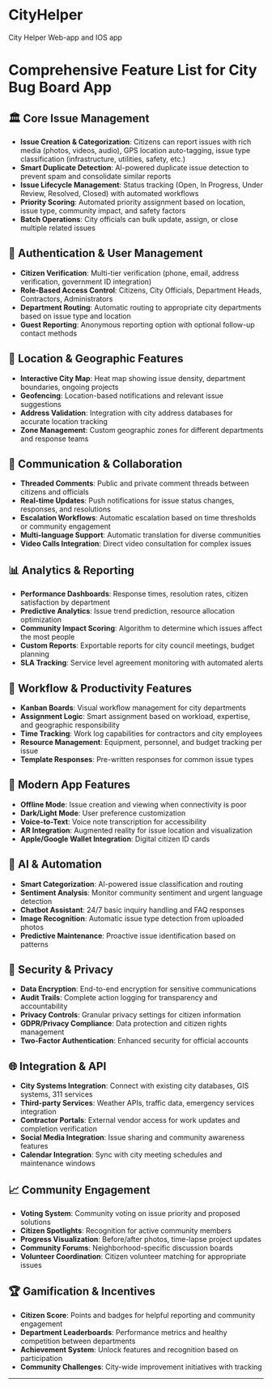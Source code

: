 # CityHelper
City Helper Web-app and IOS app
# Comprehensive Feature List for City Bug Board App

## 🏛️ **Core Issue Management**
- **Issue Creation & Categorization**: Citizens can report issues with rich media (photos, videos, audio), GPS location auto-tagging, issue type classification (infrastructure, utilities, safety, etc.)
- **Smart Duplicate Detection**: AI-powered duplicate issue detection to prevent spam and consolidate similar reports
- **Issue Lifecycle Management**: Status tracking (Open, In Progress, Under Review, Resolved, Closed) with automated workflows
- **Priority Scoring**: Automated priority assignment based on location, issue type, community impact, and safety factors
- **Batch Operations**: City officials can bulk update, assign, or close multiple related issues

## 👥 **Authentication & User Management**
- **Citizen Verification**: Multi-tier verification (phone, email, address verification, government ID integration)
- **Role-Based Access Control**: Citizens, City Officials, Department Heads, Contractors, Administrators
- **Department Routing**: Automatic routing to appropriate city departments based on issue type and location
- **Guest Reporting**: Anonymous reporting option with optional follow-up contact methods

## 📍 **Location & Geographic Features**
- **Interactive City Map**: Heat map showing issue density, department boundaries, ongoing projects
- **Geofencing**: Location-based notifications and relevant issue suggestions
- **Address Validation**: Integration with city address databases for accurate location tracking
- **Zone Management**: Custom geographic zones for different departments and response teams

## 💬 **Communication & Collaboration**
- **Threaded Comments**: Public and private comment threads between citizens and officials
- **Real-time Updates**: Push notifications for issue status changes, responses, and resolutions
- **Escalation Workflows**: Automatic escalation based on time thresholds or community engagement
- **Multi-language Support**: Automatic translation for diverse communities
- **Video Calls Integration**: Direct video consultation for complex issues

## 📊 **Analytics & Reporting**
- **Performance Dashboards**: Response times, resolution rates, citizen satisfaction by department
- **Predictive Analytics**: Issue trend prediction, resource allocation optimization
- **Community Impact Scoring**: Algorithm to determine which issues affect the most people
- **Custom Reports**: Exportable reports for city council meetings, budget planning
- **SLA Tracking**: Service level agreement monitoring with automated alerts

## 🔧 **Workflow & Productivity Features**
- **Kanban Boards**: Visual workflow management for city departments
- **Assignment Logic**: Smart assignment based on workload, expertise, and geographic responsibility
- **Time Tracking**: Work log capabilities for contractors and city employees
- **Resource Management**: Equipment, personnel, and budget tracking per issue
- **Template Responses**: Pre-written responses for common issue types

## 📱 **Modern App Features**
- **Offline Mode**: Issue creation and viewing when connectivity is poor
- **Dark/Light Mode**: User preference customization
- **Voice-to-Text**: Voice note transcription for accessibility
- **AR Integration**: Augmented reality for issue location and visualization
- **Apple/Google Wallet Integration**: Digital citizen ID cards

## 🤖 **AI & Automation**
- **Smart Categorization**: AI-powered issue classification and routing
- **Sentiment Analysis**: Monitor community sentiment and urgent language detection
- **Chatbot Assistant**: 24/7 basic inquiry handling and FAQ responses
- **Image Recognition**: Automatic issue type detection from uploaded photos
- **Predictive Maintenance**: Proactive issue identification based on patterns

## 🔐 **Security & Privacy**
- **Data Encryption**: End-to-end encryption for sensitive communications
- **Audit Trails**: Complete action logging for transparency and accountability
- **Privacy Controls**: Granular privacy settings for citizen information
- **GDPR/Privacy Compliance**: Data protection and citizen rights management
- **Two-Factor Authentication**: Enhanced security for official accounts

## 🌐 **Integration & API**
- **City Systems Integration**: Connect with existing city databases, GIS systems, 311 services
- **Third-party Services**: Weather APIs, traffic data, emergency services integration
- **Contractor Portals**: External vendor access for work updates and completion verification
- **Social Media Integration**: Issue sharing and community awareness features
- **Calendar Integration**: Sync with city meeting schedules and maintenance windows

## 📈 **Community Engagement**
- **Voting System**: Community voting on issue priority and proposed solutions
- **Citizen Spotlights**: Recognition for active community members
- **Progress Visualization**: Before/after photos, time-lapse project updates
- **Community Forums**: Neighborhood-specific discussion boards
- **Volunteer Coordination**: Citizen volunteer matching for appropriate issues

## 🏆 **Gamification & Incentives**
- **Citizen Score**: Points and badges for helpful reporting and community engagement
- **Department Leaderboards**: Performance metrics and healthy competition between departments
- **Achievement System**: Unlock features and recognition based on participation
- **Community Challenges**: City-wide improvement initiatives with tracking

---
